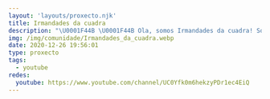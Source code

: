 ```yaml
---
layout: 'layouts/proxecto.njk'
title: Irmandades da cuadra
description: "\U0001F44B \U0001F44B Ola, somos Irmandades da cuadra! Somos de Verín (Galicia) e estamos aquí de bo rollo cun podcast divertido e 100 % galego. Entrevistas, sorteos... \U0001F51D\U0001F51D\nDesexamos que disfrutedes deste podcast e non olvidedes volver!"
img: /img/comunidade/Irmandades_da_cuadra.webp
date: 2020-12-26 19:56:01
type: proxecto
tags:
  - youtube
redes:
  youtube: https://www.youtube.com/channel/UC0Yfk0m6hekzyPDr1ec4EiQ
---
```

